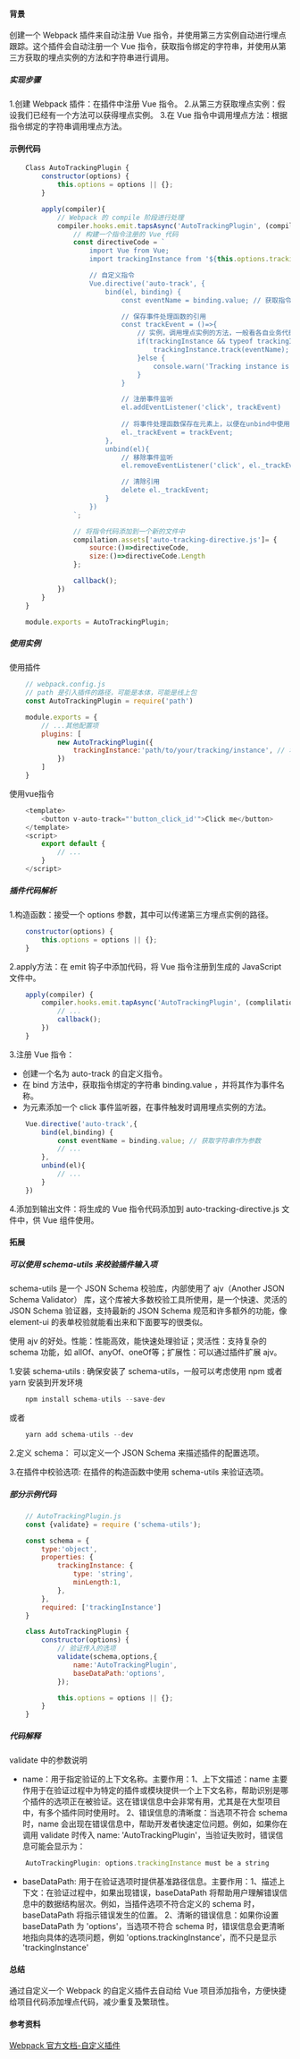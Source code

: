 

#### 背景
创建一个 Webpack 插件来自动注册 Vue 指令，并使用第三方实例自动进行埋点跟踪。这个插件会自动注册一个 Vue 指令，获取指令绑定的字符串，并使用从第三方获取的埋点实例的方法和字符串进行调用。

##### 实现步骤

1.创建 Webpack 插件：在插件中注册 Vue 指令。
2.从第三方获取埋点实例：假设我们已经有一个方法可以获得埋点实例。
3.在 Vue 指令中调用埋点方法：根据指令绑定的字符串调用埋点方法。

#### 示例代码
```js
    Class AutoTrackingPlugin {
        constructor(options) {
            this.options = options || {};
        }

        apply(compiler){
            // Webpack 的 compile 阶段进行处理
            compiler.hooks.emit.tapsAsync('AutoTrackingPlugin', (compilation,callback)=>{
                // 构建一个指令注册的 Vue 代码
                const directiveCode = `
                    import Vue from Vue;
                    import trackingInstance from '${this.options.trackingInstance}';

                    // 自定义指令
                    Vue.directive('auto-track', {
                        bind(el, binding) {
                            const eventName = binding.value; // 获取指令绑定的字符串

                            // 保存事件处理函数的引用
                            const trackEvent = ()=>{
                                // 实例，调用埋点实例的方法，一般看各自业务代码的各自实现
                                if(trackingInstance && typeof trackingInstance.track==='function') {
                                    trackingInstance.track(eventName);
                                }else {
                                    console.warn('Tracking instance is not avaliable or track method is not a function.')
                                }
                            }

                            // 注册事件监听
                            el.addEventListener('click', trackEvent)
                            
                            // 将事件处理函数保存在元素上，以便在unbind中使用
                            el._trackEvent = trackEvent;
                        },
                        unbind(el){
                            // 移除事件监听
                            el.removeEventListener('click', el._trackEvent)

                            // 清除引用
                            delete el._trackEvent; 
                        }
                    })
                `;

                // 将指令代码添加到一个新的文件中
                compilation.assets['auto-tracking-directive.js']= {
                    source:()=>directiveCode,
                    size:()=>directiveCode.Length
                };

                callback();
            })
        }
    }

    module.exports = AutoTrackingPlugin;
```


##### 使用实例
使用插件
```js
    // webpack.config.js
    // path 是引入插件的路径，可能是本体，可能是线上包
    const AutoTrackingPlugin = require('path')

    module.exports = {
        // ...其他配置项
        plugins: [
            new AutoTrackingPlugin({
                trackingInstance:'path/to/your/tracking/instance', // 埋点实例路径
            })
        ]
    }
```

使用vue指令
```js
    <template>
        <button v-auto-track="'button_click_id'">Click me</button>
    </template>
    <script>
        export default {
            // ...
        }
    </script>
```

##### 插件代码解析
1.构造函数：接受一个 options 参数，其中可以传递第三方埋点实例的路径。
```js
    constructor(options) {
        this.options = options || {};
    }
```
2.apply方法：在 emit 钩子中添加代码，将 Vue 指令注册到生成的 JavaScript 文件中。
```js
    apply(compiler) {
        compiler.hooks.emit.tapAsync('AutoTrackingPlugin', (complilation,callback)=>{
            // ...
            callback();
        })
    }
```
3.注册 Vue 指令：
+ 创建一个名为 auto-track 的自定义指令。
+ 在 bind 方法中，获取指令绑定的字符串 binding.value ，并将其作为事件名称。
+ 为元素添加一个 click 事件监听器，在事件触发时调用埋点实例的方法。
```js
    Vue.directive('auto-track',{
        bind(el,binding) {
            const eventName = binding.value; // 获取字符串作为参数
            // ...
        },
        unbind(el){
            // ...
        }
    })
```
4.添加到输出文件：将生成的 Vue 指令代码添加到 auto-tracking-directive.js 文件中，供 Vue 组件使用。




#### 拓展
##### 可以使用 schema-utils 来校验插件输入项
schema-utils 是一个 JSON Schema 校验库，内部使用了 ajv（Another JSON Schema Validator） 库，这个库被大多数校验工具所使用，是一个快速、灵活的 JSON Schema 验证器，支持最新的 JSON Schema 规范和许多额外的功能，像 element-ui 的表单校验就能看出来和下面要写的很类似。

使用 ajv 的好处。性能：性能高效，能快速处理验证；灵活性：支持复杂的 schema 功能，如 allOf、anyOf、oneOf等；扩展性：可以通过插件扩展 ajv。

1.安装 schema-utils :
确保安装了 schema-utils，一般可以考虑使用 npm 或者 yarn 安装到开发环境
```js
    npm install schema-utils --save-dev
```
或者
```js
    yarn add schema-utils --dev
```

2.定义 schema：
可以定义一个 JSON Schema 来描述插件的配置选项。

3.在插件中校验选项:
在插件的构造函数中使用 schema-utils 来验证选项。

##### 部分示例代码
```js
    // AutoTrackingPlugin.js
    const {validate} = require ('schema-utils');

    const schema = {
        type:'object',
        properties: {
            trackingInstance: {
                type: 'string',
                minLength:1,
            },
        },
        required: ['trackingInstance']
    }

    class AutoTrackingPlugin {
        constructor(options) {
            // 验证传入的选项
            validate(schema,options,{
                name:'AutoTrackingPlugin',
                baseDataPath:'options', 
            });

            this.options = options || {};
        }
    }
```

##### 代码解释
validate 中的参数说明

+ name：用于指定验证的上下文名称。主要作用：1、上下文描述：name 主要作用于在验证过程中为特定的插件或模块提供一个上下文名称，帮助识别是哪个插件的选项正在被验证。这在错误信息中会非常有用，尤其是在大型项目中，有多个插件同时使用时。 2、错误信息的清晰度：当选项不符合 schema 时，name 会出现在错误信息中，帮助开发者快速定位问题。例如，如果你在调用 validate 时传入 name: 'AutoTrackingPlugin'，当验证失败时，错误信息可能会显示为：
```js
    AutoTrackingPlugin: options.trackingInstance must be a string
```

+ baseDataPath: 用于在验证选项时提供基准路径信息。主要作用：1、描述上下文：在验证过程中，如果出现错误，baseDataPath 将帮助用户理解错误信息中的数据结构层次。例如，当插件选项不符合定义的 schema 时，baseDataPath 将指示错误发生的位置。 2、清晰的错误信息：如果你设置 baseDataPath 为 'options'，当选项不符合 schema 时，错误信息会更清晰地指向具体的选项问题，例如 'options.trackingInstance'，而不只是显示 'trackingInstance'

#### 总结
通过自定义一个 Webpack 的自定义插件去自动给 Vue 项目添加指令，方便快捷给项目代码添加埋点代码，减少重复及繁琐性。


#### 参考资料
[Webpack 官方文档-自定义插件](https://www.webpackjs.com/contribute/writing-a-plugin/)